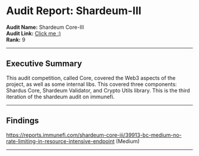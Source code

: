 # Audit Report: Shardeum-III

**Audit Name:** Shardeum Core-III                        
**Audit Link:** [Click me :)](https://immunefi.com/audit-competition/audit-comp-shardeum-core-iii/leaderboard)                                                      
**Rank:** 9

---

## Executive Summary

This audit competition, called Core, covered the Web3 aspects of the project, as well as some internal libs. 
This covered three components: Shardus Core, Shardeum Validator, and Crypto Utils library. This is the third iteration of the shardeum audit on immunefi.

---



## Findings

https://reports.immunefi.com/shardeum-core-iii/39913-bc-medium-no-rate-limiting-in-resource-intensive-endpoint  (Medium)

---
